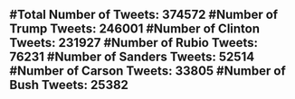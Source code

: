 #Total Number of Tweets: 374572 
#Number of Trump Tweets: 246001
#Number of Clinton Tweets: 231927
#Number of Rubio Tweets: 76231
#Number of Sanders Tweets: 52514
#Number of Carson Tweets: 33805
#Number of Bush Tweets: 25382
---
